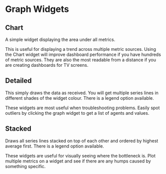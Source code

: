 # Graph Widgets

## Chart

A simple widget displaying the area under all metrics.

This is useful for displaying a trend across multiple metric sources. Using the Chart widget will improve dashboard performance if you have hundreds of metric sources. They are also the most readable from a distance if you are creating dashboards for TV screens.

 

## Detailed

This simply draws the data as received. You will get multiple series lines in different shades of the widget colour. There is a legend option available.

These widgets are most useful when troubleshooting problems. Easily spot outliers by clicking the graph widget to get a list of agents and values.

 

## Stacked

Draws all series lines stacked on top of each other and ordered by highest average first. There is a legend option available.

These widgets are useful for visually seeing where the bottleneck is. Plot multiple metrics on a widget and see if there are any humps caused by something specific.
